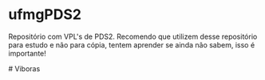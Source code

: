 # ufmgPDS2
Repositório com VPL's de PDS2. Recomendo que utilizem desse repositório para estudo e não para cópia, tentem aprender se ainda não sabem, isso é importante!

#   V i b o r a s  
 